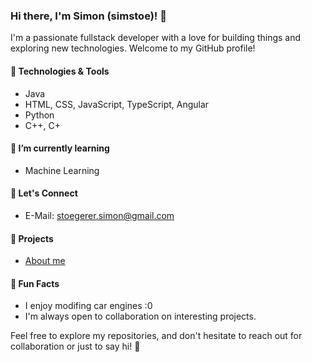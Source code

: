 ### Hi there, I'm Simon (simstoe)! 👋

I'm a passionate fullstack developer with a love for building things and exploring new technologies. Welcome to my GitHub profile!

#### 🔧 Technologies & Tools
- Java
- HTML, CSS, JavaScript, TypeScript, Angular
- Python
- C++, C+

#### 🌱 I’m currently learning
- Machine Learning

#### 🤝 Let's Connect
- E-Mail: stoegerer.simon@gmail.com


#### 🚀 Projects
- [About me](https://github.com/simstoe/me)
  
#### 🎉 Fun Facts
- I enjoy modifing car engines :0
- I'm always open to collaboration on interesting projects.

Feel free to explore my repositories, and don't hesitate to reach out for collaboration or just to say hi! 🚀
